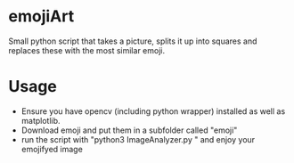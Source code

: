 # emojiArt
Small python script that takes a picture, splits it up into squares and replaces these with the most similar emoji.

# Usage
 * Ensure you have opencv (including python wrapper) installed as well as matplotlib.
 * Download emoji and put them in a subfolder called "emoji"
 * run the script with "python3 ImageAnalyzer.py <filename>" and enjoy your emojifyed image
